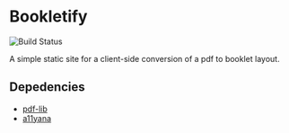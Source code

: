 # Bookletify

![Build Status](https://gitlab.com/pages/plain-html/badges/master/build.svg)

A simple static site for a client-side conversion of a pdf to booklet layout.

## Depedencies

- [pdf-lib](https://pdf-lib.js.org/)
- [a11yana](https://github.com/alexandersandberg/a11yana)

